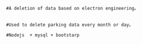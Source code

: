 
    #A deletion of data based on electron engineering。


    #Used to delete parking data every month or day。

    #Nodejs  + mysql + bootstarp 